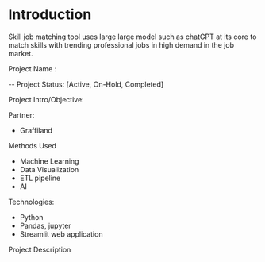 # Introduction
Skill job matching tool uses large large model such as chatGPT at its core to match skills with trending professional jobs in high demand in the job market.


Project Name : 


-- Project Status: [Active, On-Hold, Completed]



Project Intro/Objective:



Partner:

- Graffiland




Methods Used

- Machine Learning
- Data Visualization
- ETL pipeline
- AI 




Technologies:

  - Python
  - Pandas, jupyter
  - Streamlit web application




Project Description

